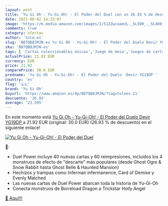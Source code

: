 ```yaml
---
layout: post
title: 'Yu Gi Oh - Yu-Gi-Oh! - El Poder del Duel con un 26.93 % de descuento'
date: 2021-06-02 14:33:07
image: 'https://m.media-amazon.com/images/I/512ZwcuamzL._SL500_._SL400_.jpg'
comments: true
category: ofertas
author: 'tole.es'
slug: 'B07QB8JMJN-es Yu Gi Oh - Yu-Gi-Oh! - El Poder del Duelo Devir YG19DP'
sku: 'B07QB8JMJN-es'
tags: [ 'Cartas coleccionables únicas','Juego de mesa','Juegos de cartas','Juegos de cartas coleccionables','Juegos y accesorios para juegos','Juguetes','Juguetes y juegos','devir','yu gi oh', ]
actualPrice: 21.92 EUR
currency: EUR
price: 21.92
comparePrice: 30.0 EUR
prodname: 'Yu Gi Oh - Yu-Gi-Oh! - El Poder del Duelo  Devir YG19DP '
country: 'es'
flag: '🇪🇸'
brand: 'Yu Gi Oh'
buyurl: 'https://www.amazon.es/dp/B07QB8JMJN/?tag=tolees-21'
descuento: '26.93'
average: '23.595'
---
```


En este momento está [Yu Gi Oh - Yu-Gi-Oh! - El Poder del Duelo  Devir YG19DP ](https://www.amazon.es/dp/B07QB8JMJN/?tag=tolees-21) a 21.92 EUR (original: 30.0 EUR) (26.93 %  de descuento) en el siguiente enlace!

[![Yu Gi Oh - Yu-Gi-Oh! - El Poder del Duel](https://m.media-amazon.com/images/I/512ZwcuamzL._SL500_._SL400_.jpg)](https://www.amazon.es/dp/B07QB8JMJN/?tag=tolees-21)

🔎:

- Duel Power incluye 40 nuevas cartas y 60 reimpresiones, incluidos los 4 monstruos de efecto de "descarte" más populares (desde Ghost Ogre & Snow Rabbit hasta Ghost Belle & Haunted Mansion)
- Hechizos y trampas como Inferman infermanence, Card of Demise y Evenly Matched
- Las nuevas cartas de Duel Power abarcan toda la historia de Yu-Gi-Oh
- Conecta monstruos de Borreload Dragon a Trickstar Holly Angel

[🛒 Aquí!!!](https://www.amazon.es/dp/B07QB8JMJN/?tag=tolees-21)
